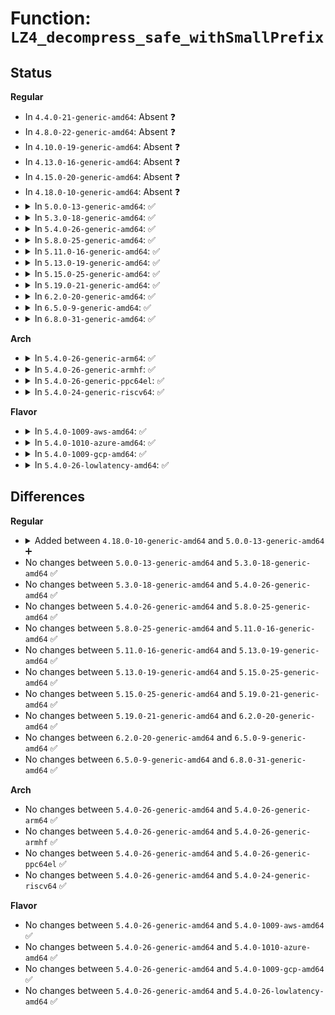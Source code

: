 # Function: <code>LZ4_decompress_safe_withSmallPrefix</code>

## Status
<b>Regular</b>
<ul>
<li>
In <code>4.4.0-21-generic-amd64</code>: Absent ❓
</li>
<li>
In <code>4.8.0-22-generic-amd64</code>: Absent ❓
</li>
<li>
In <code>4.10.0-19-generic-amd64</code>: Absent ❓
</li>
<li>
In <code>4.13.0-16-generic-amd64</code>: Absent ❓
</li>
<li>
In <code>4.15.0-20-generic-amd64</code>: Absent ❓
</li>
<li>
In <code>4.18.0-10-generic-amd64</code>: Absent ❓
</li>
<li>
<details>
<summary>In <code>5.0.0-13-generic-amd64</code>: ✅</summary>

```c
int LZ4_decompress_safe_withSmallPrefix(const char * source, char * dest, int compressedSize, int maxOutputSize, size_t prefixSize)
```

```json
{
  "name": "LZ4_decompress_safe_withSmallPrefix",
  "collision_type": "Unique Static",
  "inline_type": "No",
  "funcs": [
    {
      "addr": 18446744071584030640,
      "name": "LZ4_decompress_safe_withSmallPrefix",
      "external": false,
      "loc": "lib/lz4/lz4_decompress.c:487",
      "file": "lib/lz4/lz4_decompress.c",
      "inline": "seen, unknown",
      "caller_inline": [],
      "caller_func": [
        "lib/lz4/lz4_decompress.c:LZ4_decompress_safe_usingDict",
        "lib/lz4/lz4_decompress.c:LZ4_decompress_safe_continue"
      ]
    }
  ],
  "symbols": [
    {
      "addr": 18446744071584030640,
      "name": "LZ4_decompress_safe_withSmallPrefix",
      "section": ".text",
      "bind": "STB_LOCAL",
      "size": 1114
    }
  ]
}
```
</details>
</li>
<li>
<details>
<summary>In <code>5.3.0-18-generic-amd64</code>: ✅</summary>

```c
int LZ4_decompress_safe_withSmallPrefix(const char * source, char * dest, int compressedSize, int maxOutputSize, size_t prefixSize)
```

```json
{
  "name": "LZ4_decompress_safe_withSmallPrefix",
  "collision_type": "Unique Static",
  "inline_type": "No",
  "funcs": [
    {
      "addr": 18446744071584215056,
      "name": "LZ4_decompress_safe_withSmallPrefix",
      "external": false,
      "loc": "lib/lz4/lz4_decompress.c:487",
      "file": "lib/lz4/lz4_decompress.c",
      "inline": "seen, unknown",
      "caller_inline": [],
      "caller_func": [
        "lib/lz4/lz4_decompress.c:LZ4_decompress_safe_usingDict",
        "lib/lz4/lz4_decompress.c:LZ4_decompress_safe_continue"
      ]
    }
  ],
  "symbols": [
    {
      "addr": 18446744071584215056,
      "name": "LZ4_decompress_safe_withSmallPrefix",
      "section": ".text",
      "bind": "STB_LOCAL",
      "size": 1103
    }
  ]
}
```
</details>
</li>
<li>
<details>
<summary>In <code>5.4.0-26-generic-amd64</code>: ✅</summary>

```c
int LZ4_decompress_safe_withSmallPrefix(const char * source, char * dest, int compressedSize, int maxOutputSize, size_t prefixSize)
```

```json
{
  "name": "LZ4_decompress_safe_withSmallPrefix",
  "collision_type": "Unique Static",
  "inline_type": "No",
  "funcs": [
    {
      "addr": 18446744071584349856,
      "name": "LZ4_decompress_safe_withSmallPrefix",
      "external": false,
      "loc": "lib/lz4/lz4_decompress.c:487",
      "file": "lib/lz4/lz4_decompress.c",
      "inline": "seen, unknown",
      "caller_inline": [],
      "caller_func": [
        "lib/lz4/lz4_decompress.c:LZ4_decompress_safe_usingDict",
        "lib/lz4/lz4_decompress.c:LZ4_decompress_safe_continue"
      ]
    }
  ],
  "symbols": [
    {
      "addr": 18446744071584349856,
      "name": "LZ4_decompress_safe_withSmallPrefix",
      "section": ".text",
      "bind": "STB_LOCAL",
      "size": 1103
    }
  ]
}
```
</details>
</li>
<li>
<details>
<summary>In <code>5.8.0-25-generic-amd64</code>: ✅</summary>

```c
int LZ4_decompress_safe_withSmallPrefix(const char * source, char * dest, int compressedSize, int maxOutputSize, size_t prefixSize)
```

```json
{
  "name": "LZ4_decompress_safe_withSmallPrefix",
  "collision_type": "Unique Static",
  "inline_type": "No",
  "funcs": [
    {
      "addr": 18446744071584781648,
      "name": "LZ4_decompress_safe_withSmallPrefix",
      "external": false,
      "loc": "lib/lz4/lz4_decompress.c:490",
      "file": "lib/lz4/lz4_decompress.c",
      "inline": "seen, unknown",
      "caller_inline": [],
      "caller_func": [
        "lib/lz4/lz4_decompress.c:LZ4_decompress_safe_usingDict",
        "lib/lz4/lz4_decompress.c:LZ4_decompress_safe_continue"
      ]
    }
  ],
  "symbols": [
    {
      "addr": 18446744071584781648,
      "name": "LZ4_decompress_safe_withSmallPrefix",
      "section": ".text",
      "bind": "STB_LOCAL",
      "size": 1096
    }
  ]
}
```
</details>
</li>
<li>
<details>
<summary>In <code>5.11.0-16-generic-amd64</code>: ✅</summary>

```c
int LZ4_decompress_safe_withSmallPrefix(const char * source, char * dest, int compressedSize, int maxOutputSize, size_t prefixSize)
```

```json
{
  "name": "LZ4_decompress_safe_withSmallPrefix",
  "collision_type": "Unique Static",
  "inline_type": "No",
  "funcs": [
    {
      "addr": 18446744071584895056,
      "name": "LZ4_decompress_safe_withSmallPrefix",
      "external": false,
      "loc": "lib/lz4/lz4_decompress.c:494",
      "file": "lib/lz4/lz4_decompress.c",
      "inline": "seen, unknown",
      "caller_inline": [],
      "caller_func": [
        "lib/lz4/lz4_decompress.c:LZ4_decompress_safe_usingDict",
        "lib/lz4/lz4_decompress.c:LZ4_decompress_safe_continue"
      ]
    }
  ],
  "symbols": [
    {
      "addr": 18446744071584895056,
      "name": "LZ4_decompress_safe_withSmallPrefix",
      "section": ".text",
      "bind": "STB_LOCAL",
      "size": 1102
    }
  ]
}
```
</details>
</li>
<li>
<details>
<summary>In <code>5.13.0-19-generic-amd64</code>: ✅</summary>

```c
int LZ4_decompress_safe_withSmallPrefix(const char * source, char * dest, int compressedSize, int maxOutputSize, size_t prefixSize)
```

```json
{
  "name": "LZ4_decompress_safe_withSmallPrefix",
  "collision_type": "Unique Static",
  "inline_type": "No",
  "funcs": [
    {
      "addr": 18446744071584918656,
      "name": "LZ4_decompress_safe_withSmallPrefix",
      "external": false,
      "loc": "lib/lz4/lz4_decompress.c:494",
      "file": "lib/lz4/lz4_decompress.c",
      "inline": "seen, unknown",
      "caller_inline": [],
      "caller_func": [
        "lib/lz4/lz4_decompress.c:LZ4_decompress_safe_usingDict",
        "lib/lz4/lz4_decompress.c:LZ4_decompress_safe_continue"
      ]
    }
  ],
  "symbols": [
    {
      "addr": 18446744071584918656,
      "name": "LZ4_decompress_safe_withSmallPrefix",
      "section": ".text",
      "bind": "STB_LOCAL",
      "size": 1094
    }
  ]
}
```
</details>
</li>
<li>
<details>
<summary>In <code>5.15.0-25-generic-amd64</code>: ✅</summary>

```c
int LZ4_decompress_safe_withSmallPrefix(const char * source, char * dest, int compressedSize, int maxOutputSize, size_t prefixSize)
```

```json
{
  "name": "LZ4_decompress_safe_withSmallPrefix",
  "collision_type": "Unique Static",
  "inline_type": "No",
  "funcs": [
    {
      "addr": 18446744071585355232,
      "name": "LZ4_decompress_safe_withSmallPrefix",
      "external": false,
      "loc": "lib/lz4/lz4_decompress.c:494",
      "file": "lib/lz4/lz4_decompress.c",
      "inline": "seen, unknown",
      "caller_inline": [],
      "caller_func": [
        "lib/lz4/lz4_decompress.c:LZ4_decompress_safe_usingDict",
        "lib/lz4/lz4_decompress.c:LZ4_decompress_safe_continue"
      ]
    }
  ],
  "symbols": [
    {
      "addr": 18446744071585355232,
      "name": "LZ4_decompress_safe_withSmallPrefix",
      "section": ".text",
      "bind": "STB_LOCAL",
      "size": 1158
    }
  ]
}
```
</details>
</li>
<li>
<details>
<summary>In <code>5.19.0-21-generic-amd64</code>: ✅</summary>

```c
int LZ4_decompress_safe_withSmallPrefix(const char * source, char * dest, int compressedSize, int maxOutputSize, size_t prefixSize)
```

```json
{
  "name": "LZ4_decompress_safe_withSmallPrefix",
  "collision_type": "Unique Static",
  "inline_type": "No",
  "funcs": [
    {
      "addr": 18446744071586214208,
      "name": "LZ4_decompress_safe_withSmallPrefix",
      "external": false,
      "loc": "lib/lz4/lz4_decompress.c:498",
      "file": "lib/lz4/lz4_decompress.c",
      "inline": "seen, unknown",
      "caller_inline": [],
      "caller_func": [
        "lib/lz4/lz4_decompress.c:LZ4_decompress_safe_usingDict",
        "lib/lz4/lz4_decompress.c:LZ4_decompress_safe_continue"
      ]
    }
  ],
  "symbols": [
    {
      "addr": 18446744071586214208,
      "name": "LZ4_decompress_safe_withSmallPrefix",
      "section": ".text",
      "bind": "STB_LOCAL",
      "size": 1082
    }
  ]
}
```
</details>
</li>
<li>
<details>
<summary>In <code>6.2.0-20-generic-amd64</code>: ✅</summary>

```c
int LZ4_decompress_safe_withSmallPrefix(const char * source, char * dest, int compressedSize, int maxOutputSize, size_t prefixSize)
```

```json
{
  "name": "LZ4_decompress_safe_withSmallPrefix",
  "collision_type": "Unique Static",
  "inline_type": "No",
  "funcs": [
    {
      "addr": 18446744071587208800,
      "name": "LZ4_decompress_safe_withSmallPrefix",
      "external": false,
      "loc": "lib/lz4/lz4_decompress.c:498",
      "file": "lib/lz4/lz4_decompress.c",
      "inline": "seen, unknown",
      "caller_inline": [],
      "caller_func": [
        "lib/lz4/lz4_decompress.c:LZ4_decompress_safe_usingDict",
        "lib/lz4/lz4_decompress.c:LZ4_decompress_safe_continue"
      ]
    }
  ],
  "symbols": [
    {
      "addr": 18446744071587208800,
      "name": "LZ4_decompress_safe_withSmallPrefix",
      "section": ".text",
      "bind": "STB_LOCAL",
      "size": 1082
    }
  ]
}
```
</details>
</li>
<li>
<details>
<summary>In <code>6.5.0-9-generic-amd64</code>: ✅</summary>

```c
int LZ4_decompress_safe_withSmallPrefix(const char * source, char * dest, int compressedSize, int maxOutputSize, size_t prefixSize)
```

```json
{
  "name": "LZ4_decompress_safe_withSmallPrefix",
  "collision_type": "Unique Static",
  "inline_type": "No",
  "funcs": [
    {
      "addr": 18446744071587472544,
      "name": "LZ4_decompress_safe_withSmallPrefix",
      "external": false,
      "loc": "lib/lz4/lz4_decompress.c:498",
      "file": "lib/lz4/lz4_decompress.c",
      "inline": "seen, unknown",
      "caller_inline": [],
      "caller_func": [
        "lib/lz4/lz4_decompress.c:LZ4_decompress_safe_usingDict",
        "lib/lz4/lz4_decompress.c:LZ4_decompress_safe_continue"
      ]
    }
  ],
  "symbols": [
    {
      "addr": 18446744071587472544,
      "name": "LZ4_decompress_safe_withSmallPrefix",
      "section": ".text",
      "bind": "STB_LOCAL",
      "size": 1272
    }
  ]
}
```
</details>
</li>
<li>
<details>
<summary>In <code>6.8.0-31-generic-amd64</code>: ✅</summary>

```c
int LZ4_decompress_safe_withSmallPrefix(const char * source, char * dest, int compressedSize, int maxOutputSize, size_t prefixSize)
```

```json
{
  "name": "LZ4_decompress_safe_withSmallPrefix",
  "collision_type": "Unique Static",
  "inline_type": "No",
  "funcs": [
    {
      "addr": 18446744071587807328,
      "name": "LZ4_decompress_safe_withSmallPrefix",
      "external": false,
      "loc": "lib/lz4/lz4_decompress.c:498",
      "file": "lib/lz4/lz4_decompress.c",
      "inline": "seen, unknown",
      "caller_inline": [],
      "caller_func": [
        "lib/lz4/lz4_decompress.c:LZ4_decompress_safe_usingDict",
        "lib/lz4/lz4_decompress.c:LZ4_decompress_safe_continue"
      ]
    }
  ],
  "symbols": [
    {
      "addr": 18446744071587807328,
      "name": "LZ4_decompress_safe_withSmallPrefix",
      "section": ".text",
      "bind": "STB_LOCAL",
      "size": 1272
    }
  ]
}
```
</details>
</li>
</ul>
<b>Arch</b>
<ul>
<li>
<details>
<summary>In <code>5.4.0-26-generic-arm64</code>: ✅</summary>

```c
int LZ4_decompress_safe_withSmallPrefix(const char * source, char * dest, int compressedSize, int maxOutputSize, size_t prefixSize)
```

```json
{
  "name": "LZ4_decompress_safe_withSmallPrefix",
  "collision_type": "Unique Static",
  "inline_type": "No",
  "funcs": [
    {
      "addr": 18446603336496236552,
      "name": "LZ4_decompress_safe_withSmallPrefix",
      "external": false,
      "loc": "lib/lz4/lz4_decompress.c:487",
      "file": "lib/lz4/lz4_decompress.c",
      "inline": "seen, unknown",
      "caller_inline": [],
      "caller_func": [
        "lib/lz4/lz4_decompress.c:LZ4_decompress_safe_usingDict",
        "lib/lz4/lz4_decompress.c:LZ4_decompress_safe_continue"
      ]
    }
  ],
  "symbols": [
    {
      "addr": 18446603336496236552,
      "name": "LZ4_decompress_safe_withSmallPrefix",
      "section": ".text",
      "bind": "STB_LOCAL",
      "size": 1400
    }
  ]
}
```
</details>
</li>
<li>
<details>
<summary>In <code>5.4.0-26-generic-armhf</code>: ✅</summary>

```c
int LZ4_decompress_safe_withSmallPrefix(const char * source, char * dest, int compressedSize, int maxOutputSize, size_t prefixSize)
```

```json
{
  "name": "LZ4_decompress_safe_withSmallPrefix",
  "collision_type": "Unique Static",
  "inline_type": "No",
  "funcs": [
    {
      "addr": 3229580972,
      "name": "LZ4_decompress_safe_withSmallPrefix",
      "external": false,
      "loc": "lib/lz4/lz4_decompress.c:487",
      "file": "lib/lz4/lz4_decompress.c",
      "inline": "seen, unknown",
      "caller_inline": [],
      "caller_func": [
        "lib/lz4/lz4_decompress.c:LZ4_decompress_safe_usingDict",
        "lib/lz4/lz4_decompress.c:LZ4_decompress_safe_continue"
      ]
    }
  ],
  "symbols": [
    {
      "addr": 3229580972,
      "name": "LZ4_decompress_safe_withSmallPrefix",
      "section": ".text",
      "bind": "STB_LOCAL",
      "size": 1400
    }
  ]
}
```
</details>
</li>
<li>
<details>
<summary>In <code>5.4.0-26-generic-ppc64el</code>: ✅</summary>

```c
int LZ4_decompress_safe_withSmallPrefix(const char * source, char * dest, int compressedSize, int maxOutputSize, size_t prefixSize)
```

```json
{
  "name": "LZ4_decompress_safe_withSmallPrefix",
  "collision_type": "Unique Static",
  "inline_type": "No",
  "funcs": [
    {
      "addr": 13835058055290530416,
      "name": "LZ4_decompress_safe_withSmallPrefix",
      "external": false,
      "loc": "lib/lz4/lz4_decompress.c:487",
      "file": "lib/lz4/lz4_decompress.c",
      "inline": "seen, unknown",
      "caller_inline": [],
      "caller_func": [
        "lib/lz4/lz4_decompress.c:LZ4_decompress_safe_usingDict",
        "lib/lz4/lz4_decompress.c:LZ4_decompress_safe_continue"
      ]
    }
  ],
  "symbols": [
    {
      "addr": 13835058055290530416,
      "name": "LZ4_decompress_safe_withSmallPrefix",
      "section": ".text",
      "bind": "STB_LOCAL",
      "size": 1520
    }
  ]
}
```
</details>
</li>
<li>
<details>
<summary>In <code>5.4.0-24-generic-riscv64</code>: ✅</summary>

```c
int LZ4_decompress_safe_withSmallPrefix(const char * source, char * dest, int compressedSize, int maxOutputSize, size_t prefixSize)
```

```json
{
  "name": "LZ4_decompress_safe_withSmallPrefix",
  "collision_type": "Unique Static",
  "inline_type": "No",
  "funcs": [
    {
      "addr": 18446743936275286792,
      "name": "LZ4_decompress_safe_withSmallPrefix",
      "external": false,
      "loc": "lib/lz4/lz4_decompress.c:487",
      "file": "lib/lz4/lz4_decompress.c",
      "inline": "seen, unknown",
      "caller_inline": [],
      "caller_func": [
        "lib/lz4/lz4_decompress.c:LZ4_decompress_safe_usingDict",
        "lib/lz4/lz4_decompress.c:LZ4_decompress_safe_continue"
      ]
    }
  ],
  "symbols": [
    {
      "addr": 18446743936275286792,
      "name": "LZ4_decompress_safe_withSmallPrefix",
      "section": ".text",
      "bind": "STB_LOCAL",
      "size": 1716
    }
  ]
}
```
</details>
</li>
</ul>
<b>Flavor</b>
<ul>
<li>
<details>
<summary>In <code>5.4.0-1009-aws-amd64</code>: ✅</summary>

```c
int LZ4_decompress_safe_withSmallPrefix(const char * source, char * dest, int compressedSize, int maxOutputSize, size_t prefixSize)
```

```json
{
  "name": "LZ4_decompress_safe_withSmallPrefix",
  "collision_type": "Unique Static",
  "inline_type": "No",
  "funcs": [
    {
      "addr": 18446744071584318592,
      "name": "LZ4_decompress_safe_withSmallPrefix",
      "external": false,
      "loc": "lib/lz4/lz4_decompress.c:487",
      "file": "lib/lz4/lz4_decompress.c",
      "inline": "seen, unknown",
      "caller_inline": [],
      "caller_func": [
        "lib/lz4/lz4_decompress.c:LZ4_decompress_safe_usingDict",
        "lib/lz4/lz4_decompress.c:LZ4_decompress_safe_continue"
      ]
    }
  ],
  "symbols": [
    {
      "addr": 18446744071584318592,
      "name": "LZ4_decompress_safe_withSmallPrefix",
      "section": ".text",
      "bind": "STB_LOCAL",
      "size": 1103
    }
  ]
}
```
</details>
</li>
<li>
<details>
<summary>In <code>5.4.0-1010-azure-amd64</code>: ✅</summary>

```c
int LZ4_decompress_safe_withSmallPrefix(const char * source, char * dest, int compressedSize, int maxOutputSize, size_t prefixSize)
```

```json
{
  "name": "LZ4_decompress_safe_withSmallPrefix",
  "collision_type": "Unique Static",
  "inline_type": "No",
  "funcs": [
    {
      "addr": 18446744071584253792,
      "name": "LZ4_decompress_safe_withSmallPrefix",
      "external": false,
      "loc": "lib/lz4/lz4_decompress.c:487",
      "file": "lib/lz4/lz4_decompress.c",
      "inline": "seen, unknown",
      "caller_inline": [],
      "caller_func": [
        "lib/lz4/lz4_decompress.c:LZ4_decompress_safe_usingDict",
        "lib/lz4/lz4_decompress.c:LZ4_decompress_safe_continue"
      ]
    }
  ],
  "symbols": [
    {
      "addr": 18446744071584253792,
      "name": "LZ4_decompress_safe_withSmallPrefix",
      "section": ".text",
      "bind": "STB_LOCAL",
      "size": 1103
    }
  ]
}
```
</details>
</li>
<li>
<details>
<summary>In <code>5.4.0-1009-gcp-amd64</code>: ✅</summary>

```c
int LZ4_decompress_safe_withSmallPrefix(const char * source, char * dest, int compressedSize, int maxOutputSize, size_t prefixSize)
```

```json
{
  "name": "LZ4_decompress_safe_withSmallPrefix",
  "collision_type": "Unique Static",
  "inline_type": "No",
  "funcs": [
    {
      "addr": 18446744071584301504,
      "name": "LZ4_decompress_safe_withSmallPrefix",
      "external": false,
      "loc": "lib/lz4/lz4_decompress.c:487",
      "file": "lib/lz4/lz4_decompress.c",
      "inline": "seen, unknown",
      "caller_inline": [],
      "caller_func": [
        "lib/lz4/lz4_decompress.c:LZ4_decompress_safe_usingDict",
        "lib/lz4/lz4_decompress.c:LZ4_decompress_safe_continue"
      ]
    }
  ],
  "symbols": [
    {
      "addr": 18446744071584301504,
      "name": "LZ4_decompress_safe_withSmallPrefix",
      "section": ".text",
      "bind": "STB_LOCAL",
      "size": 1103
    }
  ]
}
```
</details>
</li>
<li>
<details>
<summary>In <code>5.4.0-26-lowlatency-amd64</code>: ✅</summary>

```c
int LZ4_decompress_safe_withSmallPrefix(const char * source, char * dest, int compressedSize, int maxOutputSize, size_t prefixSize)
```

```json
{
  "name": "LZ4_decompress_safe_withSmallPrefix",
  "collision_type": "Unique Static",
  "inline_type": "No",
  "funcs": [
    {
      "addr": 18446744071584407536,
      "name": "LZ4_decompress_safe_withSmallPrefix",
      "external": false,
      "loc": "lib/lz4/lz4_decompress.c:487",
      "file": "lib/lz4/lz4_decompress.c",
      "inline": "seen, unknown",
      "caller_inline": [],
      "caller_func": [
        "lib/lz4/lz4_decompress.c:LZ4_decompress_safe_usingDict",
        "lib/lz4/lz4_decompress.c:LZ4_decompress_safe_continue"
      ]
    }
  ],
  "symbols": [
    {
      "addr": 18446744071584407536,
      "name": "LZ4_decompress_safe_withSmallPrefix",
      "section": ".text",
      "bind": "STB_LOCAL",
      "size": 1103
    }
  ]
}
```
</details>
</li>
</ul>

## Differences
<b>Regular</b>
<ul>
<li>
<details>
<summary>Added between <code>4.18.0-10-generic-amd64</code> and <code>5.0.0-13-generic-amd64</code> ➕</summary>

```c
int LZ4_decompress_safe_withSmallPrefix(const char * source, char * dest, int compressedSize, int maxOutputSize, size_t prefixSize)
```
</details>
</li>
<li>
No changes between <code>5.0.0-13-generic-amd64</code> and <code>5.3.0-18-generic-amd64</code> ✅
</li>
<li>
No changes between <code>5.3.0-18-generic-amd64</code> and <code>5.4.0-26-generic-amd64</code> ✅
</li>
<li>
No changes between <code>5.4.0-26-generic-amd64</code> and <code>5.8.0-25-generic-amd64</code> ✅
</li>
<li>
No changes between <code>5.8.0-25-generic-amd64</code> and <code>5.11.0-16-generic-amd64</code> ✅
</li>
<li>
No changes between <code>5.11.0-16-generic-amd64</code> and <code>5.13.0-19-generic-amd64</code> ✅
</li>
<li>
No changes between <code>5.13.0-19-generic-amd64</code> and <code>5.15.0-25-generic-amd64</code> ✅
</li>
<li>
No changes between <code>5.15.0-25-generic-amd64</code> and <code>5.19.0-21-generic-amd64</code> ✅
</li>
<li>
No changes between <code>5.19.0-21-generic-amd64</code> and <code>6.2.0-20-generic-amd64</code> ✅
</li>
<li>
No changes between <code>6.2.0-20-generic-amd64</code> and <code>6.5.0-9-generic-amd64</code> ✅
</li>
<li>
No changes between <code>6.5.0-9-generic-amd64</code> and <code>6.8.0-31-generic-amd64</code> ✅
</li>
</ul>
<b>Arch</b>
<ul>
<li>
No changes between <code>5.4.0-26-generic-amd64</code> and <code>5.4.0-26-generic-arm64</code> ✅
</li>
<li>
No changes between <code>5.4.0-26-generic-amd64</code> and <code>5.4.0-26-generic-armhf</code> ✅
</li>
<li>
No changes between <code>5.4.0-26-generic-amd64</code> and <code>5.4.0-26-generic-ppc64el</code> ✅
</li>
<li>
No changes between <code>5.4.0-26-generic-amd64</code> and <code>5.4.0-24-generic-riscv64</code> ✅
</li>
</ul>
<b>Flavor</b>
<ul>
<li>
No changes between <code>5.4.0-26-generic-amd64</code> and <code>5.4.0-1009-aws-amd64</code> ✅
</li>
<li>
No changes between <code>5.4.0-26-generic-amd64</code> and <code>5.4.0-1010-azure-amd64</code> ✅
</li>
<li>
No changes between <code>5.4.0-26-generic-amd64</code> and <code>5.4.0-1009-gcp-amd64</code> ✅
</li>
<li>
No changes between <code>5.4.0-26-generic-amd64</code> and <code>5.4.0-26-lowlatency-amd64</code> ✅
</li>
</ul>
